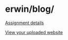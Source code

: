 # erwin/blog/

[Assignment details](/homework/blog)

[View your uploaded website](http://cfc2017.mpaulweeks.com/students/erwin/blog/)
